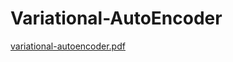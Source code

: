 # Variational-AutoEncoder
[variational-autoencoder.pdf](Variational-AutoEncoder/variational-autoencoder.pdf)
